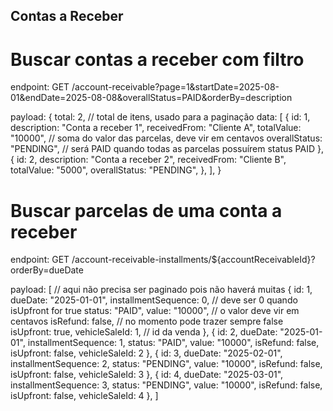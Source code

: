 ## Contas a Receber

# Buscar contas a receber com filtro

endpoint: 
GET /account-receivable?page=1&startDate=2025-08-01&endDate=2025-08-08&overallStatus=PAID&orderBy=description

payload:
{
    total: 2, // total de itens, usado para a paginação
    data: [
        {
            id: 1,
            description: "Conta a receber 1",
            receivedFrom: "Cliente A",
            totalValue: "10000", // soma do valor das parcelas, deve vir em centavos
            overallStatus: "PENDING", // será PAID quando todas as parcelas possuírem status PAID
        },
        {
            id: 2,
            description: "Conta a receber 2",
            receivedFrom: "Cliente B",
            totalValue: "5000",
            overallStatus: "PENDING",
        },
    ],
}

# Buscar parcelas de uma conta a receber

endpoint: 
GET /account-receivable-installments/${accountReceivableId}?orderBy=dueDate

payload:
[ // aqui não precisa ser paginado pois não haverá muitas
    {
        id: 1,
        dueDate: "2025-01-01",
        installmentSequence: 0, // deve ser 0 quando isUpfront for true
        status: "PAID",
        value: "10000", // o valor deve vir em centavos
        isRefund: false, // no momento pode trazer sempre false
        isUpfront: true,
        vehicleSaleId: 1, // id da venda
    },
    {
        id: 2,
        dueDate: "2025-01-01",
        installmentSequence: 1,
        status: "PAID",
        value: "10000",
        isRefund: false,
        isUpfront: false,
        vehicleSaleId: 2
    },
    {
        id: 3,
        dueDate: "2025-02-01",
        installmentSequence: 2,
        status: "PENDING",
        value: "10000",
        isRefund: false,
        isUpfront: false,
        vehicleSaleId: 3
    },
    {
        id: 4,
        dueDate: "2025-03-01",
        installmentSequence: 3,
        status: "PENDING",
        value: "10000",
        isRefund: false,
        isUpfront: false,
        vehicleSaleId: 4
    },
]
<!-- 
# Buscar informações de uma conta

endpoint:
GET /account-receivable/${installmentId}

payload:
{
    id: 1,
    dueDate: "2025-01-01",
    installmentSequence: 0,
    status: "PAID",
    value: "10000",
    isRefund: false,
    isUpfront: true,
    vehicleSaleId: 1,
} -->
<!-- 
# Buscar método de pagamento de uma parcela

endpoint:
GET /accounts-receivable-installments/payment-method/${installmentId}

payload:
{ // no banco uma parcela pode ter mais de um método de pagamento, mas por simplicidade será cadastrado apenas 1, logo na busca pode trazer apenas 1 também
    id: 1,
    paymentDate: "2025-01-01",
    type: "CREDIT_CARD",
} -->
 
<!-- # Adicionar método de pagamento em uma parcela

endpoint:
POST /accounts-receivable-installments/payment-method/${installmentId}

payload:
{ // no banco o método de pagamento também precisa do value, como a parcela terá apenas 1 método de pagamento no momento, o value do método de pagamento pode ser igual ao value da parcela. Ao adicionar um método de pagamento o status da parcela deve passar de PENDING para PAID
    "type": "CREDIT_CARD",
    "paymentDate": "2025-08-16"
} -->